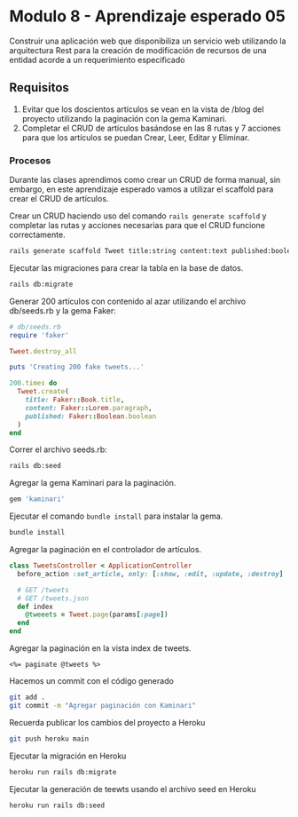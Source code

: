 # Modulo 8 - Aprendizaje esperado 05

Construir una aplicación web que disponibiliza un servicio web utilizando la arquitectura Rest para la creación de modificación de recursos de una entidad acorde a un requerimiento especificado

## Requisitos

1. Evitar que los doscientos artículos se vean en la vista de /blog del proyecto utilizando la paginación con la gema Kaminari.
2. Completar el CRUD de artículos basándose en las 8 rutas y 7 acciones para que los artículos se puedan Crear, Leer, Editar y Eliminar.

### Procesos

Durante las clases aprendimos como crear un CRUD de forma manual, sin embargo, en este aprendizaje esperado vamos a utilizar el scaffold para crear el CRUD de artículos.

Crear un CRUD haciendo uso del comando `rails generate scaffold` y completar las rutas y acciones necesarias para que el CRUD funcione correctamente.

```bash
rails generate scaffold Tweet title:string content:text published:boolean
```

Ejecutar las migraciones para crear la tabla en la base de datos.

```bash
rails db:migrate
```

Generar 200 artículos con contenido al azar utilizando el archivo db/seeds.rb y la gema Faker:

```ruby
# db/seeds.rb
require 'faker'

Tweet.destroy_all

puts 'Creating 200 fake tweets...'

200.times do
  Tweet.create(
    title: Faker::Book.title,
    content: Faker::Lorem.paragraph,
    published: Faker::Boolean.boolean
  )
end
```

Correr el archivo seeds.rb:

```bash
rails db:seed
```

Agregar la gema Kaminari para la paginación.

```ruby
gem 'kaminari'
```

Ejecutar el comando `bundle install` para instalar la gema.

```bash
bundle install
```

Agregar la paginación en el controlador de artículos.

```ruby
class TweetsController < ApplicationController
  before_action :set_article, only: [:show, :edit, :update, :destroy]

  # GET /tweets
  # GET /tweets.json
  def index
    @tweeets = Tweet.page(params[:page])
  end
end
```

Agregar la paginación en la vista index de tweets.

```erb
<%= paginate @tweets %>
```

Hacemos un commit con el código generado

```bash
git add .
git commit -m "Agregar paginación con Kaminari"
```

Recuerda publicar los cambios del proyecto a Heroku

```bash
git push heroku main
```

Ejecutar la migración en Heroku

```bash
heroku run rails db:migrate
```

Ejecutar la generación de teewts usando el archivo seed en Heroku

```bash
heroku run rails db:seed
```
